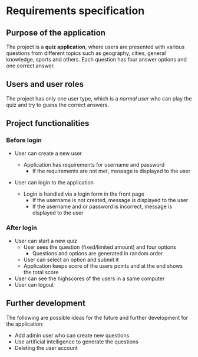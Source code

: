 # Requirements specification

## Purpose of the application
The project is a **quiz application**, where users are presented with various questions from different topics such as geography, cities, general knowledge, sports and others. Each question has four answer options and one correct answer.

## Users and user roles
The project has only one user type, which is a *normal user* who can play the quiz and try to guess the correct answers.

## Project functionalities

### Before login
* User can create a new user 
  * Application has requirements for username and password
    * If the requirements are not met, message is displayed to the user
  
* User can login to the application 
  * Login is handled via a login form in the front page 
    * If the username is not created, message is displayed to the user 
    * If the username and or password is incorrect, message is displayed to the user
  
### After login
* User can start a new quiz 
  * User sees the question (fixed/limited amount) and four options
    * Questions and options are generated in random order
  * User can select an option and submit it 
  * Application keeps score of the users points and at the end shows the total score 
* User can see the highscores of the users in a same computer 
* User can logout 

## Further development

The following are possible ideas for the future and further development for the application:
* Add admin user who can create new questions
* Use artificial intelligence to generate the questions
* Deleting the user account